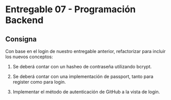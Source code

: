 # Entregable 07 - Programación Backend

## Consigna

Con base en el login de nuestro entregable anterior, refactorizar para incluir
los nuevos conceptos:

1. Se deberá contar con un hasheo de contraseña utilizando bcrypt.

2. Se deberá contar con una implementación de passport, tanto para register como para login.

3. Implementar el método de autenticación de GitHub a la vista de login.

